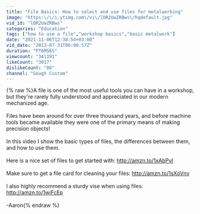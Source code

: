 ```yaml
---
title: "File Basics: How to select and use files for metalworking"
image: "https:\/\/i.ytimg.com\/vi\/lOR2UwZRBws\/hqdefault.jpg"
vid_id: "lOR2UwZRBws"
categories: "Education"
tags: ["how to use a file","workshop basics","basic metalwork"]
date: "2021-11-06T12:38:54+03:00"
vid_date: "2013-07-31T06:08:57Z"
duration: "PT6M56S"
viewcount: "341191"
likeCount: "3917"
dislikeCount: "80"
channel: "Gough Custom"
---
```

{% raw %}A file is one of the most useful tools you can have in a workshop, but they're rarely fully understood and appreciated in our modern mechanized age.<br /><br />Files have been around for over three thousand years, and before machine tools became available they were one of the primary means of making precision objects!<br /><br />In this video I show the basic types of files, the differences between them, and how to use them.<br /><br />Here is a nice set of files to get started with: <a rel="nofollow" target="blank" href="http://amzn.to/1xAbPvI">http://amzn.to/1xAbPvI</a><br /><br />Make sure to get a file card for cleaning your files: <a rel="nofollow" target="blank" href="http://amzn.to/1sXoVnv">http://amzn.to/1sXoVnv</a><br /><br />I also highly recommend a sturdy vise when using files: <a rel="nofollow" target="blank" href="http://amzn.to/1wiFcEp">http://amzn.to/1wiFcEp</a><br /><br />-Aaron{% endraw %}
